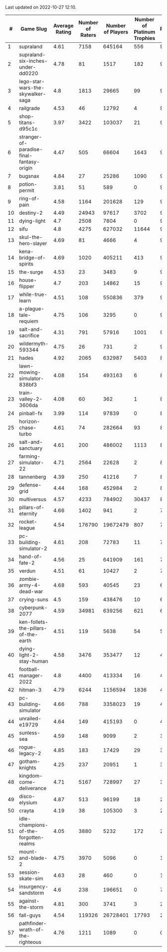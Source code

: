 Last updated on 2022-10-27 12:10.


|#|Game Slug|Average Rating|Number of Raters|Number of Players|Number of Platinum Trophies|Max Rarity (%)|
|---|---|---|---|---|---|---|
|1|supraland|4.61|7158|645164|556|99|
|2|supraland-six-inches-under-dd0220|4.78|81|1517|182|99|
|3|lego-star-wars-the-skywalker-saga|4.8|1813|29665|99|98|
|4|railgrade|4.53|46|12792|4|98|
|5|shop-titans-d95c1c|3.97|3422|103037|21|98|
|6|stranger-of-paradise-final-fantasy-origin|4.47|505|66604|1643|98|
|7|bugsnax|4.84|27|25286|1090|97|
|8|potion-permit|3.81|51|589|0|97|
|9|ring-of-pain|4.58|1164|201628|129|97|
|10|destiny-2|4.49|24943|97617|3702|96|
|11|dying-light|4.7|2508|7804|0|96|
|12|sifu|4.8|4275|627032|11644|96|
|13|skul-the-hero-slayer|4.69|81|4666|4|96|
|14|kena-bridge-of-spirits|4.69|1020|405211|413|94|
|15|the-surge|4.53|23|3483|9|94|
|16|house-flipper|4.7|203|14862|15|93|
|17|while-true-learn|4.51|108|550836|379|93|
|18|a-plague-tale-requiem|4.75|106|3295|0|91|
|19|salt-and-sacrifice|4.31|791|57916|1001|91|
|20|wildermyth-593344|4.75|26|731|2|91|
|21|hades|4.92|2065|632987|5403|89|
|22|lawn-mowing-simulator-838bf3|4.08|154|493163|6|89|
|23|train-valley-2-3606da|4.08|60|362|1|88|
|24|pinball-fx|3.99|114|97839|0|85|
|25|horizon-chase-turbo|4.61|74|282664|93|83|
|26|salt-and-sanctuary|4.61|200|486002|1113|83|
|27|farming-simulator-22|4.71|2564|22628|2|82|
|28|tannenberg|4.39|250|41216|7|82|
|29|defense-grid|4.44|168|452984|2|80|
|30|multiversus|4.57|4233|784902|30437|80|
|31|pillars-of-eternity|4.66|1402|941|2|79|
|32|rocket-league|4.54|176790|19672479|807|75|
|33|pc-building-simulator-2|4.61|208|72783|11|74|
|34|hand-of-fate-2|4.56|25|641909|161|72|
|35|verdun|4.51|61|10427|2|70|
|36|zombie-army-4-dead-war|4.68|593|40545|23|66|
|37|crying-suns|4.5|159|438476|10|65|
|38|cyberpunk-2077|4.59|34981|639256|621|61|
|39|ken-follets-the-pillars-of-the-earth|4.51|119|5638|54|54|
|40|dying-light-2-stay-human|4.58|3476|353477|12|48|
|41|football-manager-2022|4.8|4400|413334|16|48|
|42|hitman-3|4.79|6244|1156594|1836|48|
|43|pc-building-simulator|4.66|788|3358023|19|47|
|44|unrailed-e19729|4.64|149|415193|0|40|
|45|sunless-sea|4.59|148|9099|2|37|
|46|rogue-legacy-2|4.85|183|17429|29|36|
|47|gotham-knights|4.25|237|20951|1|34|
|48|kingdom-come-deliverance|4.71|5167|728997|27|30|
|49|disco-elysium|4.87|513|96199|18|28|
|50|crayta|4.19|38|105300|3|23|
|51|idle-champions-of-the-forgotten-realms|4.05|3880|5232|172|21|
|52|mount-and-blade-2|4.75|3970|5096|0|18|
|53|session-skate-sim|4.63|28|460|0|11|
|54|insurgency-sandstorm|4.6|238|196651|0|7|
|55|against-the-storm|4.81|300|3741|3|2|
|56|fall-guys|4.54|119326|26728401|17793|2|
|57|pathfinder-wrath-of-the-righteous|4.76|1211|1089|0|0.1|
